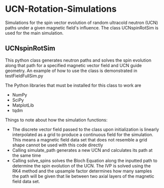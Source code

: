 # UCN-Rotation-Simulations
Simulations for the spin vector evolution of random ultracold neutron (UCN) paths under a given magnetic field's influence. The class UCNspinRotSim is used for the main simulation.

## UCNspinRotSim
This python class generates neutron paths and solves the spin evolution along that path for a specified magnetic vector field and UCN guide geometry. An example of how to use the class is demonstrated in testFieldFullSim.py

The Python libraries that must be installed for this class to work are
- NumPy
- SciPy
- MatplotLib
- tqdm

Things to note about how the simulation functions:
- The discrete vector field passed to the class upon initialization is linearly interpolated as a grid to produce a continuous field for the simulation. This means a magnetic field data set that does not resemble a grid shape cannot be used with this code directly
- Calling simulate_path generates a new UCN and calculates its path at the same time
- Calling solve_spins solves the Bloch Equation along the inputted path to determine the spin evolution of the UCN. The IVP is solved using the RK4 method and the upsample factor determines how many samples the path will be given that lie between two axial layers of the magnetic field data set.

